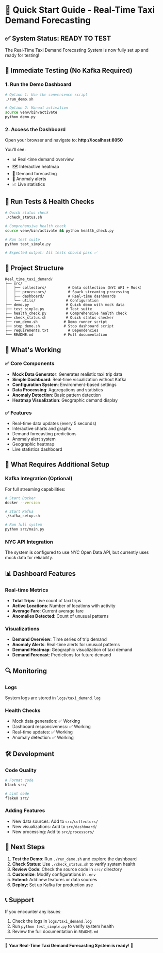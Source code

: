 # 🚕 Quick Start Guide - Real-Time Taxi Demand Forecasting

## ✅ System Status: READY TO TEST

The Real-Time Taxi Demand Forecasting System is now fully set up and ready for testing!

## 🚀 Immediate Testing (No Kafka Required)

### 1. Run the Demo Dashboard
```bash
# Option 1: Use the convenience script
./run_demo.sh

# Option 2: Manual activation
source venv/bin/activate
python demo.py
```

### 2. Access the Dashboard
Open your browser and navigate to: **http://localhost:8050**

You'll see:
- 📊 Real-time demand overview
- 🗺️ Interactive heatmap
- 🔮 Demand forecasting
- 🚨 Anomaly alerts
- 📈 Live statistics

## 🧪 Run Tests & Health Checks
```bash
# Quick status check
./check_status.sh

# Comprehensive health check
source venv/bin/activate && python health_check.py

# Run test suite
python test_simple.py

# Expected output: All tests should pass ✅
```

## 📁 Project Structure
```
Real_time_taxi_demand/
├── src/
│   ├── collectors/          # Data collection (NYC API + Mock)
│   ├── processors/          # Spark streaming processing
│   ├── dashboard/           # Real-time dashboards
│   └── utils/              # Configuration
├── demo.py                 # Quick demo with mock data
├── test_simple.py          # Test suite
├── health_check.py         # Comprehensive health check
├── check_status.sh         # Quick status checker
├── run_demo.sh            # Demo runner script
├── stop_demo.sh           # Stop dashboard script
├── requirements.txt         # Dependencies
└── README.md              # Full documentation
```

## 🔧 What's Working

### ✅ Core Components
- **Mock Data Generator**: Generates realistic taxi trip data
- **Simple Dashboard**: Real-time visualization without Kafka
- **Configuration System**: Environment-based settings
- **Data Processing**: Aggregations and statistics
- **Anomaly Detection**: Basic pattern detection
- **Heatmap Visualization**: Geographic demand display

### ✅ Features
- Real-time data updates (every 5 seconds)
- Interactive charts and graphs
- Demand forecasting predictions
- Anomaly alert system
- Geographic heatmap
- Live statistics dashboard

## 🚨 What Requires Additional Setup

### Kafka Integration (Optional)
For full streaming capabilities:
```bash
# Start Docker
docker --version

# Start Kafka
./kafka_setup.sh

# Run full system
python src/main.py
```

### NYC API Integration
The system is configured to use NYC Open Data API, but currently uses mock data for reliability.

## 📊 Dashboard Features

### Real-time Metrics
- **Total Trips**: Live count of taxi trips
- **Active Locations**: Number of locations with activity
- **Average Fare**: Current average fare
- **Anomalies Detected**: Count of unusual patterns

### Visualizations
- **Demand Overview**: Time series of trip demand
- **Anomaly Alerts**: Real-time alerts for unusual patterns
- **Demand Heatmap**: Geographic visualization of taxi demand
- **Demand Forecast**: Predictions for future demand

## 🔍 Monitoring

### Logs
System logs are stored in `logs/taxi_demand.log`

### Health Checks
- Mock data generation: ✅ Working
- Dashboard responsiveness: ✅ Working
- Real-time updates: ✅ Working
- Anomaly detection: ✅ Working

## 🛠️ Development

### Code Quality
```bash
# Format code
black src/

# Lint code
flake8 src/
```

### Adding Features
- New data sources: Add to `src/collectors/`
- New visualizations: Add to `src/dashboard/`
- New processing: Add to `src/processors/`

## 🎯 Next Steps

1. **Test the Demo**: Run `./run_demo.sh` and explore the dashboard
2. **Check Status**: Use `./check_status.sh` to verify system health
3. **Review Code**: Check the source code in `src/` directory
4. **Customize**: Modify configurations in `.env`
5. **Extend**: Add new features or data sources
6. **Deploy**: Set up Kafka for production use

## 📞 Support

If you encounter any issues:
1. Check the logs in `logs/taxi_demand.log`
2. Run `python test_simple.py` to verify system health
3. Review the full documentation in `README.md`

---

**🎉 Your Real-Time Taxi Demand Forecasting System is ready! 🎉** 